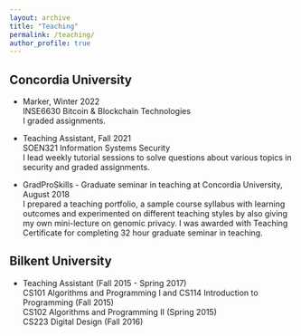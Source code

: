 ```yaml
---
layout: archive
title: "Teaching"
permalink: /teaching/
author_profile: true
---
```


## Concordia University
* Marker, Winter 2022 <br/>
INSE6630  Bitcoin & Blockchain Technologies <br/>
I graded assignments. 

* Teaching Assistant, Fall 2021 <br/>
SOEN321 Information Systems Security <br/>
I lead weekly tutorial sessions to solve questions about various topics in security and graded assignments.

* GradProSkills - Graduate seminar in teaching at Concordia University, August 2018 <br/> 
I prepared a teaching portfolio, a sample course syllabus with learning outcomes and experimented on different teaching styles by also giving my own mini-lecture on genomic privacy. I was awarded with Teaching Certificate for completing 32 hour graduate seminar in teaching.

## Bilkent University

* Teaching Assistant (Fall 2015 - Spring 2017) <br/> 
CS101 Algorithms and Programming I and CS114 Introduction to Programming (Fall 2015) <br/> 
CS102 Algorithms and Programming II (Spring 2015) <br/> 
CS223 Digital Design (Fall 2016) <br/> 


